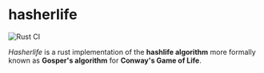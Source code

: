 # hasherlife

![Rust CI](https://github.com/LU15W1R7H/hasherlife/workflows/Rust/badge.svg)

*Hasherlife* is a rust implementation of the **hashlife algorithm** more formally known as **Gosper's algorithm**
for **Conway's Game of Life**.

